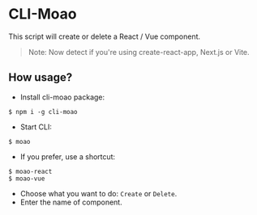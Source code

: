 # CLI-Moao

This script will create or delete a React / Vue component.

> Note: Now detect if you're using create-react-app, Next.js or Vite.

## How usage?

- Install cli-moao package:

```shell
$ npm i -g cli-moao
```

- Start CLI:

```shell
$ moao
```

- If you prefer, use a shortcut:

```shell
$ moao-react
$ moao-vue
```

- Choose what you want to do: `Create` or `Delete`.
- Enter the name of component.
